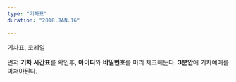 ```yaml
---
type: "기차표"
duration: "2018.JAN.16"

---
```



기차표, 코레일

먼저 **기차 시간표**를 확인후, **아이디**와 **비밀번호**를 미리 체크해둔다.
**3분안**에 기차예매를 마쳐야된다.
